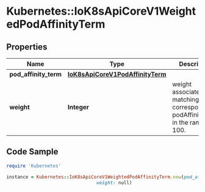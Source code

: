 # Kubernetes::IoK8sApiCoreV1WeightedPodAffinityTerm

## Properties

Name | Type | Description | Notes
------------ | ------------- | ------------- | -------------
**pod_affinity_term** | [**IoK8sApiCoreV1PodAffinityTerm**](IoK8sApiCoreV1PodAffinityTerm.md) |  | 
**weight** | **Integer** | weight associated with matching the corresponding podAffinityTerm, in the range 1-100. | 

## Code Sample

```ruby
require 'Kubernetes'

instance = Kubernetes::IoK8sApiCoreV1WeightedPodAffinityTerm.new(pod_affinity_term: null,
                                 weight: null)
```


